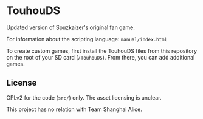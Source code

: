 # TouhouDS

Updated version of Spuzkaizer's original fan game.

For information about the scripting language: `manual/index.html`

To create custom games, first install the TouhouDS files from this repository
on the root of your SD card (`/TouhouDS`). From there, you can add additional
games.

## License

GPLv2 for the code (`src/`) only. The asset licensing is unclear.

This project has no relation with Team Shanghai Alice.
